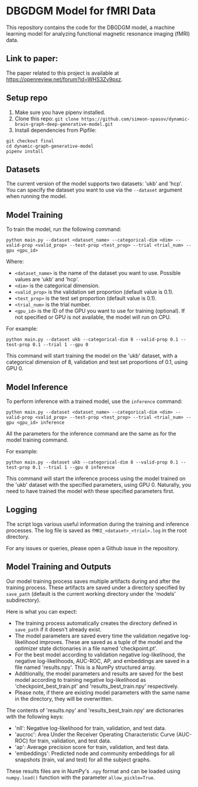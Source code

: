 # DBGDGM Model for fMRI Data

This repository contains the code for the DBGDGM model, a machine learning model for analyzing functional magnetic resonance imaging (fMRI) data. 

## Link to paper:
The paper related to this project is available at https://openreview.net/forum?id=WHS3Zv9pxz.


## Setup repo
1. Make sure you have pipenv installed.
2. Clone this repo: `git clone https://github.com/simeon-spasov/dynamic-brain-graph-deep-generative-model.git`
3. Install dependencies from Pipfile:
```shell
git checkout final 
cd dynamic-graph-generative-model 
pipenv install
```

## Datasets

The current version of the model supports two datasets: 'ukb' and 'hcp'. You can specify the dataset you want to use via the `--dataset` argument when running the model.

## Model Training

To train the model, run the following command:

```shell
python main.py --dataset <dataset_name> --categorical-dim <dim> --valid-prop <valid_prop> --test-prop <test_prop> --trial <trial_num> --gpu <gpu_id>
```

Where:

- `<dataset_name>` is the name of the dataset you want to use. Possible values are 'ukb' and 'hcp'.
- `<dim>` is the categorical dimension.
- `<valid_prop>` is the validation set proportion (default value is 0.1).
- `<test_prop>` is the test set proportion (default value is 0.1).
- `<trial_num>` is the trial number.
- `<gpu_id>` is the ID of the GPU you want to use for training (optional). If not specified or GPU is not available, the model will run on CPU.

For example:

```shell
python main.py --dataset ukb --categorical-dim 8 --valid-prop 0.1 --test-prop 0.1 --trial 1 --gpu 0
```

This command will start training the model on the 'ukb' dataset, with a categorical dimension of 8, validation and test set proportions of 0.1, using GPU 0. 

## Model Inference

To perform inference with a trained model, use the `inference` command:

```shell
python main.py --dataset <dataset_name> --categorical-dim <dim> --valid-prop <valid_prop> --test-prop <test_prop> --trial <trial_num> --gpu <gpu_id> inference
```

All the parameters for the inference command are the same as for the model training command. 

For example:

```shell
python main.py --dataset ukb --categorical-dim 8 --valid-prop 0.1 --test-prop 0.1 --trial 1 --gpu 0 inference
```

This command will start the inference process using the model trained on the 'ukb' dataset with the specified parameters, using GPU 0. Naturally, you need to have trained the model with these specified parameters first.

## Logging

The script logs various useful information during the training and inference processes. The log file is saved as `fMRI_<dataset>_<trial>.log` in the root directory.

For any issues or queries, please open a Github issue in the repository.

## Model Training and Outputs

Our model training process saves multiple artifacts during and after the training process. These artifacts are saved under a directory specified by `save_path` (default is the current working directory under the 'models' subdirectory).

Here is what you can expect:

- The training process automatically creates the directory defined in `save_path` if it doesn't already exist.
- The model parameters are saved every time the validation negative log-likelihood improves. These are saved as a tuple of the model and the optimizer state dictionaries in a file named 'checkpoint.pt'.
- For the best model according to validation negative log-likelihood, the negative log-likelihoods, AUC-ROC, AP, and embeddings are saved in a file named 'results.npy'. This is a NumPy structured array.
- Additionally, the model parameters and results are saved for the best model according to training negative log-likelihood as 'checkpoint_best_train.pt' and 'results_best_train.npy' respectively.
- Please note, if there are existing model parameters with the same name in the directory, they will be overwritten.

The contents of 'results.npy' and 'results_best_train.npy' are dictionaries with the following keys:

- 'nll': Negative log-likelihood for train, validation, and test data.
- 'aucroc': Area Under the Receiver Operating Characteristic Curve (AUC-ROC) for train, validation, and test data.
- 'ap': Average precision score for train, validation, and test data.
- 'embeddings': Predicted node and community embeddings for all snapshots (train, val and test) for all the subject graphs.

These results files are in NumPy's `.npy` format and can be loaded using `numpy.load()` function with the parameter `allow_pickle=True`.


